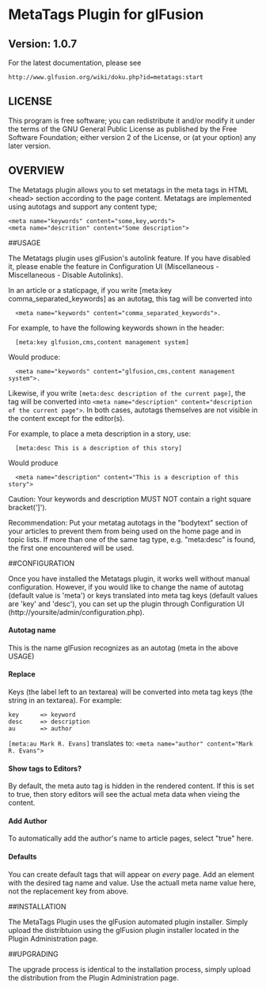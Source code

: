 # MetaTags Plugin for glFusion
## Version: 1.0.7

For the latest documentation, please see

	http://www.glfusion.org/wiki/doku.php?id=metatags:start

## LICENSE

This program is free software; you can redistribute it and/or modify it under
the terms of the GNU General Public License as published by the Free Software
Foundation; either version 2 of the License, or (at your option) any later
version.

## OVERVIEW

The Metatags plugin allows you to set metatags in the  meta tags in HTML
&lt;head&gt; section according to the page content. Metatags are implemented
using autotags and support any content type;

```
<meta name="keywords" content="some,key,words">
<meta name="descrition" content="Some description">
```

##USAGE

The Metatags plugin uses glFusion's autolink feature. If you have disabled it,
please enable the feature in Configuration UI (Miscellaneous - Miscellaneous -
Disable Autolinks).

In an article or a staticpage, if you write [meta:key comma_separated_keywords]
as an autotag, this tag will be converted into
```
  <meta name="keywords" content="comma_separated_keywords">.
```
For example, to have the following keywords shown in the header:
```
  [meta:key glfusion,cms,content management system]
```
Would produce:
```
  <meta name="keywords" content="glfusion,cms,content management system">.
```
Likewise, if you write `[meta:desc description of the current page]`, the tag
will be converted into `<meta name="description" content="description of the
current page">`. In both cases, autotags themselves are not visible in the
content except for the editor(s).

For example, to place a meta description in a story, use:
```
  [meta:desc This is a description of this story]
```
Would produce
```
  <meta name="description" content="This is a description of this story">
```
Caution: Your keywords and description MUST NOT contain a right square
bracket(']').

Recommendation: Put your metatag autotags in the &quot;bodytext&quot; section
of your articles to prevent them from being used on the home page and in topic
lists. If more than one of the same tag type, e.g. &quot;meta:desc&quot; is
found, the first one encountered will be used.

##CONFIGURATION

Once you have installed the Metatags plugin, it works well without manual
configuration. However, if you would like to change the name of autotag
(default value is 'meta') or keys translated into meta tag keys (default
values are 'key' and 'desc'), you can set up the plugin through
Configuration UI (http://yoursite/admin/configuration.php).

#### Autotag name
This is the name glFusion recognizes as an autotag (meta in the
above USAGE)

#### Replace
Keys (the label left to an textarea) will be converted into meta tag keys
(the string in an textarea). For example:

    key      => keyword
    desc     => description
    au       => author

`[meta:au Mark R. Evans]` translates to:
`<meta name="author" content="Mark R. Evans">`

#### Show tags to Editors?
By default, the meta auto tag is hidden in the rendered content. If this is
set to true, then story editors will see the actual meta data when vieing
the content.

#### Add Author
To automatically add the author&apos;s name to article pages, select
&quot;true&quot; here.

#### Defaults
You can create default tags that will appear on *every* page. Add an element
with the desired tag name and value. Use the actuall meta name value here,
not the replacement key from above.

##INSTALLATION

The MetaTags Plugin uses the glFusion automated plugin installer.
Simply upload the distribtuion using the glFusion plugin installer located in
the Plugin Administration page.

##UPGRADING

The upgrade process is identical to the installation process, simply upload
the distribution from the Plugin Administration page.

